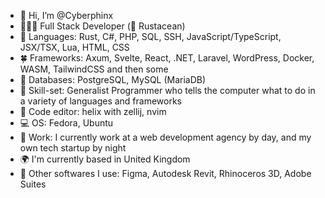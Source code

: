 - 👋 Hi, I’m @Cyberphinx
- 🧛🏽‍♀️ Full Stack Developer (🦀 Rustacean)
- 🌱 Languages: Rust, C#, PHP, SQL, SSH, JavaScript/TypeScript, JSX/TSX, Lua, HTML, CSS
- 🍀 Frameworks: Axum, Svelte, React, .NET, Laravel, WordPress, Docker, WASM, TailwindCSS and then some
- 🌳 Databases: PostgreSQL, MySQL (MariaDB)
- 🔧 Skill-set: Generalist Programmer who tells the computer what to do in a variety of languages and frameworks
- 📑 Code editor: helix with zellij, nvim
- 💻 OS: Fedora, Ubuntu
- 💼 Work: I currently work at a web development agency by day, and my own tech startup by night
- 🌍 I'm currently based in United Kingdom
- 🔧 Other softwares I use: Figma, Autodesk Revit, Rhinoceros 3D, Adobe Suites

<!---
Cyberphinx/Cyberphinx is a ✨ special ✨ repository because its `README.md` (this file) appears on your GitHub profile.
You can click the Preview link to take a look at your changes.
--->
